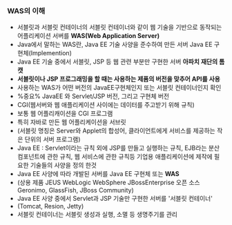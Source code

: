 ### WAS의 이해
* 서블릿과 서블릿 컨테이너의 서블릿 컨테이너와 같이 웹 기술을 기반으로 동작되는 어플리케이션 서버를 **WAS(Web Application Server)**
* Java에서 말하는 WAS란, Java EE 기술 사양을 준수하여 만든 서버 Java EE 구현체(Implemention)
* Java EE 기술 중에서 서블릿, JSP 등 웹 관련 부분만 구현한 서버 **아파치 재단의 톰캣**
* **서블릿이나 JSP 프로그래밍을 할 때는 사용하는 제품의 버전을 맞추어 API를 사용**
* 사용하는 WAS가 어떤 버전의 JavaEE구현체인지 또는 서블릿 컨테이너인지 확인
* %중요% JavaEE 와 Servlet/JSP 버전, 그리고 구현체 버전
* CGI(웹서버와 웹 애플리케이션 사이에는 데이터를 주고받기 위해 규칙)
* 보통 웹 어플리캐이션을 CGI 프로그램
* 특히 자바로 만든 웹 어플리케이션을 서브릿 
* (서블릿 명칭은 Server와 Applet의 합성어, 클라이언트에게 서비스를 제공하는 작은 단위의 서버 프로그램)
* Java EE : Servlet이라는 규칙 외에 JSP를 만들고 실행하는 규칙, EJB라는 분산 컴포넌트에 관한 규칙, 웹 서비스에 관한 규칙등 기업용 애플리케이션에 제작에 필요한 기술들의 사양을 정의 한것
* Java EE 사양에 따라 개발된 서버를 Java EE 구현체 또는 **WAS** 
* (상용 제품 JEUS WebLogic WebSphere JBossEnterprise 오픈 소스 Geronimo, GlassFish, JBoss Community)
* Java EE 사양 중에서 Servlet과 JSP 기술만 구현한 서버를 '서블릿 컨테이너'
* (Tomcat, Resion, Jetty)
* 서블릿 컨테이너는 서블릿 생성과 실행, 소멸 등 생명주기를 관리
